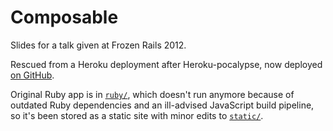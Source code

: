 Composable
==========

Slides for a talk given at Frozen Rails 2012.

Rescued from a Heroku deployment after Heroku-pocalypse, now deployed [on GitHub]().

Original Ruby app is in [`ruby/`](./ruby), which doesn't run anymore because of outdated Ruby dependencies and an ill-advised JavaScript build pipeline, so it's been stored as a static site with minor edits to [`static/`](./static).
